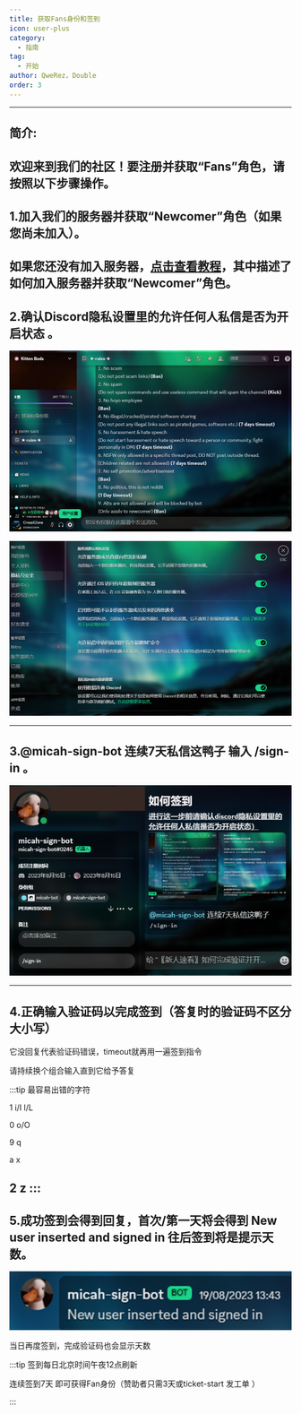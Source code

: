 ```yaml
---
title: 获取Fans身份和签到
icon: user-plus
category:
  - 指南
tag:
  - 开始
author: QweRez，Double
order: 3
---
```

---
## 简介:

 欢迎来到我们的社区！要注册并获取“Fans”角色，请按照以下步骤操作。
---
## 1.加入我们的服务器并获取“Newcomer”角色（如果您尚未加入）。

如果您还没有加入服务器，[点击查看教程](verify.md)，其中描述了如何加入服务器并获取“Newcomer”角色。
---
## 2.确认Discord隐私设置里的允许任何人私信是否为开启状态 。

 ![](images\sign-in-1.png)

 ![](images\sign-in-2.png)

---
## 3.@micah-sign-bot  连续7天私信这鸭子 输入 /sign-in 。

 ![](images\sign-in-3.png)

---
## 4.正确输入验证码以完成签到（答复时的验证码不区分大小写）

 它没回复代表验证码错误，timeout就再用一遍签到指令
 
 请持续换个组合输入直到它给予答复

 :::tip 最容易出错的字符

 1 i/I l/L

 0 o/O 

 9 q

 a x

 2 z
 :::
---
## 5.成功签到会得到回复，首次/第一天将会得到 New user inserted and signed in 往后签到将是提示天数。

![](images\sign-in-4.png)
 
 当日再度签到，完成验证码也会显示天数 

:::tip 签到每日北京时间午夜12点刷新

连续签到7天 即可获得Fan身份（赞助者只需3天或⁠ticket-start⁠ 发工单 ）

:::
